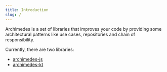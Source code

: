 ```yaml
---
title: Introduction
slug: /
---
```


Archimedes is a set of libraries that improves your code by providing some architectural patterns like use cases, repositories and chain of responsibility.

Currently, there are two libraries:

- [archimedes-js](/docs/js/)
- [archimedes-kt](/docs/kt/)
